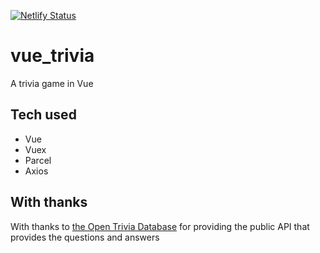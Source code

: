 [![Netlify Status](https://api.netlify.com/api/v1/badges/6b05bf60-ec6d-4334-b7c1-8c398822b0ae/deploy-status)](https://app.netlify.com/sites/kind-roentgen-9d7415/deploys)
# vue_trivia 
A trivia game in Vue

## Tech used
* Vue
* Vuex
* Parcel
* Axios

## With thanks
With thanks to [the Open Trivia Database](https://opentdb.com) for providing the public API that provides the questions and answers
